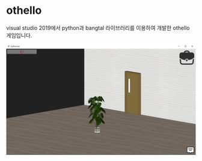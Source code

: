 # othello

visual studio 2019에서 python과 bangtal 라이브러리를 이용하여 개발한 othello 게임입니다.

![방탈출1](https://github.com/JunsukOH/osswapp/blob/master/Description/Room1.PNG)
